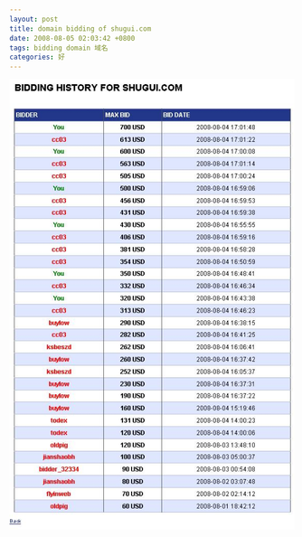 ```yaml
---
layout: post
title: domain bidding of shugui.com
date: 2008-08-05 02:03:42 +0800
tags: bidding domain 域名
categories: 好
---
```


![shugui.com](/upload/2008-8-5-domain-bidding-of-shugui-com.jpg)
